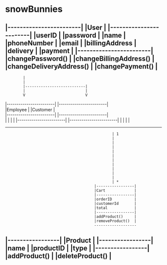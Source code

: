 # snowBunnies 
|------------------------|
|User                    |
|------------------------|
|userID                  |
|password                |
|name                    |          
|phoneNumber             |
|email                   |
|billingAddress          |
|delivery                |
|payment                 |
|------------------------|
|changePassword()        |
|changeBillingAddress()  |
|changeDeliveryAddress() |
|changePayment()         |
--------------------------
            |
            |
            |---------------------------|
            |                           |
            V                           V
|------------------------|          |------------------------|    
|Employee                |          |Customer                |  
|------------------------|          |------------------------|  
|                        |          |                        |
|------------------------|          |------------------------|
|                        |          |                        |
--------------------------          --------------------------        
                                                    | 1
                                                    |                     
                                                    |
                                                    |
                                                    |
                                                    |
                                                    |
                                                    |
                                                    |
                                                    |
                                                    |
                                                    | *
                                            |-----------------|
                                            |Cart             |
                                            |-----------------|
                                            |orderID          |
                                            |customerId       |
                                            |total            |      
                                            |-----------------|       
                                            |addProduct()     |
                                            |removeProduct()  |
                                            -------------------


|-----------------| 
|Product          | 
|-----------------| 
|name             | 
|productID        | 
|type             | 
|-----------------| 
|addProduct()     | 
|deleteProduct()  | 
-------------------  

